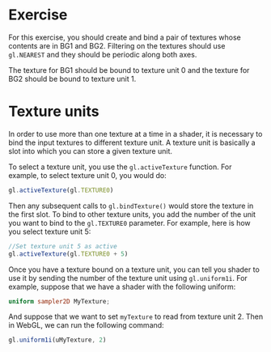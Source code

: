 # Exercise

For this exercise, you should create and bind a pair of textures whose contents are in BG1 and BG2.  Filtering on the textures should use `gl.NEAREST` and they should be periodic along both axes.

The texture for BG1 should be bound to texture unit 0 and the texture for BG2 should be bound to texture unit 1.

# Texture units

In order to use more than one texture at a time in a shader, it is necessary to bind the input textures to different texture unit.  A texture unit is basically a slot into which you can store a given texture unit.

To select a texture unit, you use the `gl.activeTexture` function.  For example, to select texture unit 0, you would do:

```javascript
gl.activeTexture(gl.TEXTURE0)
```

Then any subsequent calls to `gl.bindTexture()` would store the texture in the first slot.  To bind to other texture units, you add the number of the unit you want to bind to the `gl.TEXTURE0` parameter.  For example, here is how you select texture unit 5:

```javascript
//Set texture unit 5 as active
gl.activeTexture(gl.TEXTURE0 + 5)
```

Once you have a texture bound on a texture unit, you can tell you shader to use it by sending the number of the texture unit using `gl.uniform1i`.  For example, suppose that we have a shader with the following uniform:

```glsl
uniform sampler2D MyTexture;
```

And suppose that we want to set `myTexture` to read from texture unit 2.  Then in WebGL, we can run the following command:

```javascript
gl.uniform1i(uMyTexture, 2)
```
